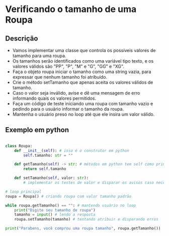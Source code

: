 # Verificando o tamanho de uma Roupa

## Descrição

- Vamos implementar uma classe que controla os possíveis valores de tamanho para uma roupa.
- Os tamanhos serão identificados como uma variável tipo texto, e os valores válidos são "PP", "P", "M" e "G", "GG" e "XG".
- Faça o objeto roupa iniciar o tamanho como uma string vazia, para expressar que nenhum tamanho foi atribuído.
- Crie o método setTamanho que apenas aceita os valores válidos de tamanho.
- Caso o valor seja inválido, avise e dê uma mensagem de erro informando quais os valores permitidos.
- Faça um código de teste iniciando uma roupa com tamanho vazio e pedindo para o usuário informar o tamanho da roupa.
- Mantenha o usuário preso no loop até que ele insira um valor válido.

## Exemplo em python

```py

class Roupa:
    def __init__(self): # isso é o construtor em python
        self.tamanho: str = ""

    def getTamanho(self) -> str: # métodos em python tem self como primeiro atributo
        return self.tamanho

    def setTamanho(self, valor: str):
        # implementar os testes de valor e disparar os avisos caso necessário

# loop principal
roupa = Roupa() # criando roupa com valor tamanho padrão

while roupa.getTamanho() == "": # mantendo usuário no loop
    print("Digite seu tamanho de roupa")
    tamanho = input() # lendo a resposta
    roupa.setTamanho(tamanho) # tentando atribuir e disparando erros

print("Parabens, você comprou uma roupa tamanho", roupa.getTamanho())
```
